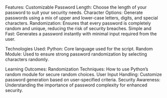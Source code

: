 Features:
Customizable Password Length: Choose the length of your password to suit your security needs.
Character Options: Generate passwords using a mix of upper and lower-case letters, digits, and special characters.
Randomization: Ensures that every password is completely random and unique, reducing the risk of security breaches.
Simple and Fast: Generates a password instantly with minimal input required from the user.

Technologies Used:
Python: Core language used for the script.
Random Module: Used to ensure strong password randomization by selecting characters randomly.


Learning Outcomes:
Randomization Techniques: How to use Python’s random module for secure random choices.
User Input Handling: Customize password generation based on user-specified criteria.
Security Awareness: Understanding the importance of password complexity for enhanced security.
